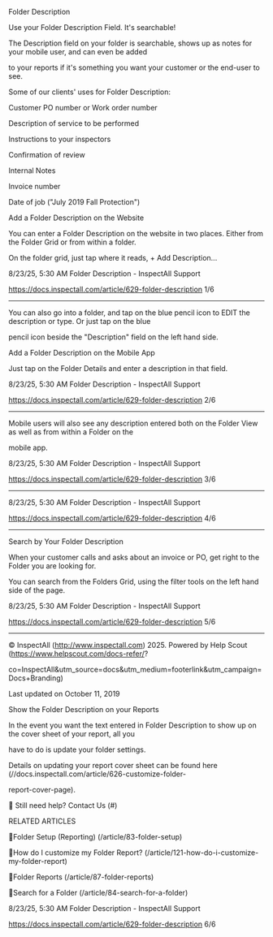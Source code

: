 Folder Description

Use your Folder Description Field. It's searchable!

The Description field on your folder is searchable, shows up as notes for your mobile user, and can even be added

to your reports if it's something you want your customer or the end-user to see.

Some of our clients' uses for Folder Description:

Customer PO number or Work order number

Description of service to be performed

Instructions to your inspectors

Confirmation of review

Internal Notes

Invoice number

Date of job ("July 2019 Fall Protection")

Add a Folder Description on the Website

You can enter a Folder Description on the website in two places.  Either from the Folder Grid or from within a folder.

On the folder grid, just tap where it reads, + Add Description...

8/23/25, 5:30 AM Folder Description - InspectAll Support

https://docs.inspectall.com/article/629-folder-description 1/6


---

You can also go into a folder, and tap on the blue pencil icon to EDIT the description or type.  Or just tap on the blue

pencil icon beside the "Description" field on the left hand side.

Add a Folder Description on the Mobile App

Just tap on the Folder Details and enter a description in that field.

8/23/25, 5:30 AM Folder Description - InspectAll Support

https://docs.inspectall.com/article/629-folder-description 2/6


---

Mobile users will also see any description entered both on the Folder View as well as from within a Folder on the

mobile app.

8/23/25, 5:30 AM Folder Description - InspectAll Support

https://docs.inspectall.com/article/629-folder-description 3/6


---

8/23/25, 5:30 AM Folder Description - InspectAll Support

https://docs.inspectall.com/article/629-folder-description 4/6


---

Search by Your Folder Description

When your customer calls and asks about an invoice or PO, get right to the Folder you are looking for.

You can search from the Folders Grid, using the filter tools on the left hand side of the page.

8/23/25, 5:30 AM Folder Description - InspectAll Support

https://docs.inspectall.com/article/629-folder-description 5/6


---

© InspectAll (http://www.inspectall.com) 2025. Powered by Help Scout (https://www.helpscout.com/docs-refer/?

co=InspectAll&utm_source=docs&utm_medium=footerlink&utm_campaign=Docs+Branding)

Last updated on October 11, 2019

Show the Folder Description on your Reports

In the event you want the text entered in Folder Description to show up on the cover sheet of your report, all you

have to do is update your folder settings.

Details on updating your report cover sheet can be found here (//docs.inspectall.com/article/626-customize-folder-

report-cover-page).

 Still need help? Contact Us (#)

RELATED ARTICLES

Folder Setup (Reporting) (/article/83-folder-setup)

How do I customize my Folder Report? (/article/121-how-do-i-customize-my-folder-report)

Folder Reports (/article/87-folder-reports)

Search for a Folder (/article/84-search-for-a-folder)

8/23/25, 5:30 AM Folder Description - InspectAll Support

https://docs.inspectall.com/article/629-folder-description 6/6

